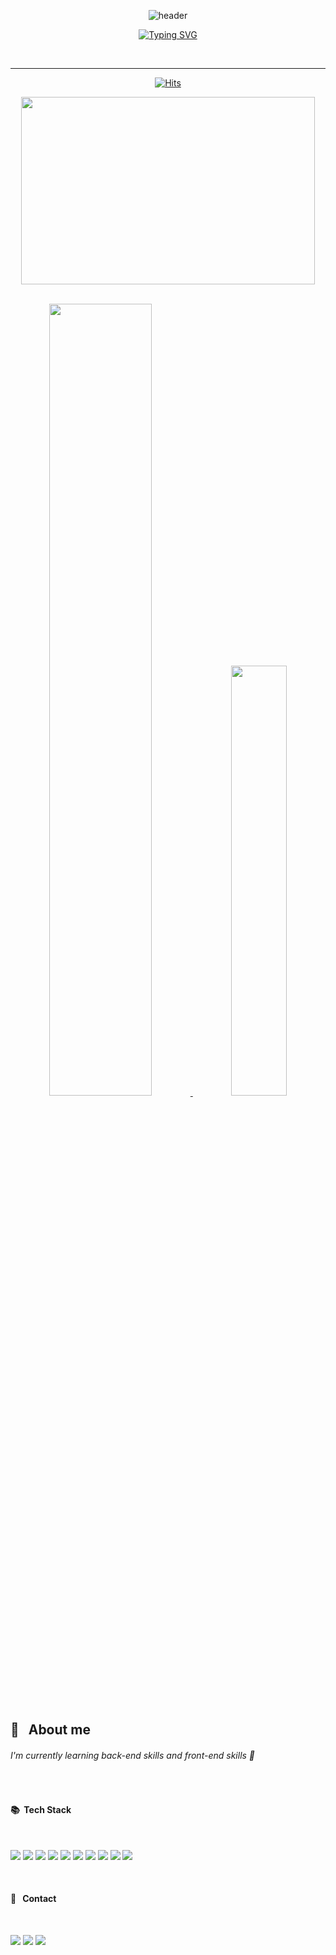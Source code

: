 <div align="center">

![header](https://capsule-render.vercel.app/api?type=waving&color=4E88F7&text=&animation=twinkling&height=80)

[![Typing SVG](https://readme-typing-svg.demolab.com?font=Playball&size=40&pause=1000&color=4E88F7&center=true&vCenter=true&width=435&lines=Welcome+to+Dodam's+Github)](https://git.io/typing-svg)

<br>

  <hr>

[![Hits](https://hits.seeyoufarm.com/api/count/incr/badge.svg?url=https%3A%2F%2Fgithub.com%2Fdodam24%2Fhit-counter&count_bg=%23007BFF&title_bg=%23555555&icon=&icon_color=%23E7E7E7&title=hits&edge_flat=false)](https://hits.seeyoufarm.com)

<p>
  <img src="https://github.com/dodam24/dodam24/raw/main/background.jpg" width="470px" height="300px">
</p>

<br>

<!--
![Dodam's GitHub stats](https://github-readme-stats.vercel.app/api?username=dodam24&theme=tokyonight&show_icons=true&hide_border=true)

![Top Langs](https://github-readme-stats.vercel.app/api/top-langs/?username=dodam24&layout=compact&theme=tokyonight&hide_border=true)
-->

<div align="center">
  <!-- Dodam's Githun stats -->
  <a href="https://github.com/metleeha">
    <img src="https://github-readme-stats.vercel.app/api?username=dodam24&layout=compact&theme=github_dark&hide_border=true&show_icons=true" width="57%">
  </a>
  <!-- Top Langs -->
  <a href="https://github.com/metleeha">
    <img src="https://github-readme-stats.vercel.app/api/top-langs/?username=dodam24&layout=compact&theme=github_dark&hide_border=true" width="42%">
  </a>
</div>

<!-- 3D 잔디 ![3D](./profile-3d-contrib/profile-night-rainbow.svg) -->
</div>

<br>

<!-- ## 💬 &nbsp; About me -->
<h2> 💬 &nbsp; About me </h2>
  <p>
    <h6> I'm currently learning back-end skills and front-end skills 🐣 </h6>
  </p>
<br>

<!-- #### 🛠️ &nbsp; Tech Stack -->
<!--
   ![HTML5](https://img.shields.io/badge/HTML5-E34F26?style=flat-square&logo=HTML5&logoColor=white)
   ![CSS](https://img.shields.io/badge/CSS-1572B6?style=flat-square&logo=CSS3&logoColor=white)
   ![JavaScript](https://img.shields.io/badge/JavaScript-%23323330.svg?style=flat-square&logo=JavaScript&logoColor=%23F7DF1E)
   ![React](https://img.shields.io/badge/React-444444?style=flat-square&logo=React)
   ![Java](https://img.shields.io/badge/Java-007396?style=flat-square&logo=CoffeeScript&logoColor=white)
   ![Python](https://img.shields.io/badge/Python-3776AB?style=flat-square&logo=Python&logoColor=FFDD54)
   ![Spring](https://img.shields.io/badge/Spring-6DB33F?style=flat-square&logo=Spring&logoColor=white)
   ![Git](https://img.shields.io/badge/Git-F05032?style=flat-square&logo=git&logoColor=white)
   ![Docker](https://img.shields.io/badge/Docker-2496ED?style=flat-square&logo=Docker&logoColor=white)
   ![Kubernetes](https://img.shields.io/badge/Kubernetes-326CE5?style=flat-square&logo=Kubernetes&logoColor=white)
   <!-- ![Spring Boot](https://img.shields.io/badge/Spring%20Boot-6DB33F?style=flat-square&logo=Spring%20Boot&logoColor=white) -->
   <!-- ![Visual Studio Code](https://img.shields.io/badge/Visual%20Studio%20Code-007ACC?style=flat-square&logo=Visual%20Studio%20Code&logoColor=white) -->
   <!-- ![Oracle](https://img.shields.io/badge/ORACLE-F80000?style=flat-square&logo=oracle&logoColor=white) -->
   <!-- ![MySQL](https://img.shields.io/badge/MySQL-4479A1?style=flat-square&logo=MySQL&logoColor=white) -->
   <!-- ![GitHub](https://img.shields.io/badge/GitHub-181717?style=flat-square&logo=GitHub&logoColor=white)
   -->

<h4> 📚&nbsp; Tech Stack </h4>
	<br>
<p align=“center”>
  <img src="https://img.shields.io/badge/HTML5-E34F26?style=flat-square&amp;logo=HTML5&amp;logoColor=white">
  <img src="https://img.shields.io/badge/CSS-1572B6?style=flat-square&amp;logo=CSS3&amp;logoColor=white">
  <img src="https://img.shields.io/badge/JavaScript-%23323330.svg?style=flat-square&amp;logo=JavaScript&amp;logoColor=%23F7DF1E">
  <img src="https://img.shields.io/badge/React-444444?style=flat-square&amp;logo=React">
  <img src="https://img.shields.io/badge/Java-007396?style=flat-square&amp;logo=CoffeeScript&amp;logoColor=white">
  <img src="https://img.shields.io/badge/Python-3776AB?style=flat-square&amp;logo=Python&amp;logoColor=FFDD54">
  <img src="https://img.shields.io/badge/Spring-6DB33F?style=flat-square&amp;logo=Spring&amp;logoColor=white">
  <img src="https://img.shields.io/badge/Git-F05032?style=flat-square&amp;logo=git&amp;logoColor=white">
  <img src="https://img.shields.io/badge/Docker-2496ED?style=flat-square&amp;logo=Docker&amp;logoColor=white">
  <img src="https://img.shields.io/badge/Kubernetes-326CE5?style=flat-square&amp;logo=Kubernetes&amp;logoColor=white"> 
</p>
  <br>

<!-- #### 📨 &nbsp; Contact -->
<h4> 📨 &nbsp; Contact </h4>
	<br>
<p>
  <!-- <a href="mailto:dodam0724@gmail.com" target="_blank"> -->
    <img src="https://img.shields.io/badge/Gmail-EA4335?style=flat-square&logo=Gmail&logoColor=white"/>
  </a>
    <img src="https://img.shields.io/badge/Instagram-E4405F?style=flat-square&logo=Instagram&logoColor=white"/>
    <img src="https://img.shields.io/badge/Tistory-FFB80B?style=flat-square&logo=Tistory&logoColor=white"/>
</p>
